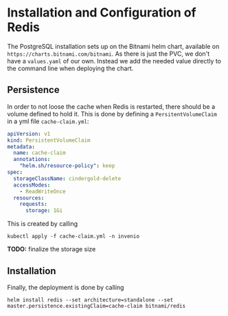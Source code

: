 # Installation and Configuration of Redis

The PostgreSQL installation sets up on the Bitnami helm chart, available on
`https://charts.bitnami.com/bitnami`. As there is just the PVC, we don't have 
a `values.yaml` of our own. Instead we add the needed value directly to the 
command line when deploying the chart.

## Persistence

In order to not loose the cache when Redis is restarted, there should be a volume defined to hold it. This is
done by defining a `PersitentVolumeClaim` in a yml file `cache-claim.yml`:

```yaml
apiVersion: v1
kind: PersistentVolumeClaim
metadata:
  name: cache-claim
  annotations:
    "helm.sh/resource-policy": keep
spec:
  storageClassName: cindergold-delete
  accessModes:
    - ReadWriteOnce
  resources:
    requests:
      storage: 1Gi
```

This is created by calling
```shell
kubectl apply -f cache-claim.yml -n invenio
```

**TODO:** finalize the storage size

## Installation

Finally, the deployment is done by calling
```shell
helm install redis --set architecture=standalone --set master.persistence.existingClaim=cache-claim bitnami/redis
```
